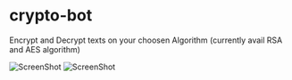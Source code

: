 # crypto-bot
Encrypt and Decrypt texts on your choosen Algorithm (currently avail RSA and AES algorithm)

![ScreenShot](https://i.ibb.co/b2LBCpN/cryptobot-0.jpg)
![ScreenShot](https://i.ibb.co/b3m0C8Q/cryptobot-1.jpg)
